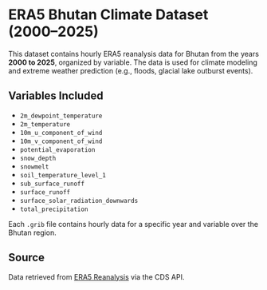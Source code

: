 
# ERA5 Bhutan Climate Dataset (2000–2025)

This dataset contains hourly ERA5 reanalysis data for Bhutan from the years **2000 to 2025**, organized by variable. The data is used for climate modeling and extreme weather prediction (e.g., floods, glacial lake outburst events).


## Variables Included

- `2m_dewpoint_temperature`
- `2m_temperature`
- `10m_u_component_of_wind`
- `10m_v_component_of_wind`
- `potential_evaporation`
- `snow_depth`
- `snowmelt`
- `soil_temperature_level_1`
- `sub_surface_runoff`
- `surface_runoff`
- `surface_solar_radiation_downwards`
- `total_precipitation`

Each `.grib` file contains hourly data for a specific year and variable over the Bhutan region.


## Source

Data retrieved from [ERA5 Reanalysis](https://cds.climate.copernicus.eu/) via the CDS API.


